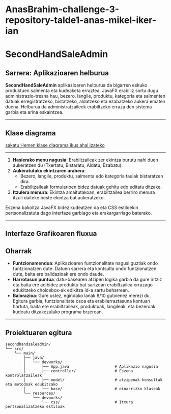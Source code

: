 # AnasBrahim-challenge-3-repository-talde1-anas-mikel-iker-ian

# SecondHandSaleAdmin

## **Sarrera: Aplikazioaren helburua**

**SecondHandSaleAdmin** aplikazioaren helburua da bigarren eskuko produktuen salmenta eta kudeaketa erraztea. JavaFX erabiliz sortu dugu administrazio-tresna hau, bezero, langile, produktu, kategoria eta salmenten datuak erregistratzeko, bistatzeko, aldatzeko eta ezabatzeko aukera ematen duena. Helburua da administratzaileek erabiltzeko erraza den sistema garbia eta arina eskaintzea.

---

## **Klase diagrama**

 [sakatu Hemen klase diagrama ikus ahal izateko](informe.pdf)

---

1. **Hasierako menu nagusia**: Erabiltzaileak zer ekintza burutu nahi duen aukeratzen du (Txertatu, Bistaratu, Aldatu, Ezabatu).
2. **Aukeratutako ekintzaren arabera**:
   - Bezero, langile, produktu, salmenta edo kategoria taulak bistaratzen dira.
   - Erabiltzaileak formularioen bidez datuak gehitu edo editatu ditzake.
3. **Itzulera menura**: Ekintza amaitutakoan, erabiltzailea berriro menura itzuli daiteke beste ekintza bat aukeratzeko.

Eszena bakoitza JavaFX bidez kudeatzen da eta CSS estiloekin pertsonalizatuta dago interfaze garbiago eta erakargarriago baterako.

---

## **Interfaze Grafikoaren fluxua**

##  **Oharrak**

- **Funtzionamendua**: Aplikazioaren funtzionalitate nagusi guztiak ondo funtzionatzen dute. Datuen sarrera eta kontsulta ondo funtzionatzen dute, baita ere balidazioak ere ondo daude.
- **Harrotasun puntua**: datu-basearen atzipen logika garbia da gure iritziz eta baita ere adibidez produktu bat sartzean erabiltzailea errazago edukitzeko choicebox-ak edikitza id-a sartu beharrean.
- **Balorazioa**: Gure ustez, egindako lanak 8/10 gutxienez merezi du. Egitura garbia, funtzionalitate osoa eta erabilerraztasuna kontuan hartuta, baita ere erabiltzaileak, produktuak, langileak, eta bezeroak kudeatu ditzakezulako programa brzerean.

---

## **Proiektuaren egitura**

```plaintext
secondhandsaleadmin/
└── src/
    └── main/
        ├── java/
        │   └── devworks/
        │       ├── App.java                    # Aplikazio nagusia
        │       ├── controller/                 # Eszena kontrolatzaileak
        │       ├── model/                      # atzipenak konsultak eta metodoak edukitzako
        │       └── base/                       # oinarrizko klaseak
        └── resources/
            └── devworks/
                └── css/                        # Itxura pertsonalizatzeko estiloak

